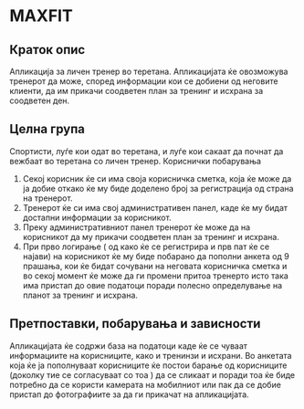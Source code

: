 # MAXFIT

## Краток опис
Апликација за личен тренер во теретана. Апликацијата ќе овозможува тренерот да може, според информации кои се добиени од неговите клиенти, да им прикачи соодветен план за тренинг и исхрана за соодветен ден.
## Целна група
Спортисти, луѓе кои одат во теретана, и луѓе кои сакаат да почнат да вежбаат во теретана со личен тренер.
Кориснички побарувања
1. Секој корисник ќе си има своја корисничка сметка, која ќе може да ја добие откако ќе му биде доделено број за регистрација од страна на тренерот.
2. Тренерот ќе си има свој административен панел, каде ќе му бидат достапни информации за корисникот.
3. Преку административниот панел тренерот ќе може да на корисникот да му прикачи соодветен план за тренинг и исхрана.
4. При прво логирање ( од како ќе се регистрира и прв пат ќе се најави) на корисникот ќе му биде побарано да пополни анкета од 9 прашања, кои ќе бидат сочувани на неговата корисничка сметка и во секој момент ќе може да ги промени притоа тренерто исто така има пристап до овие податоци поради полесно определување на планот за тренинг и исхрана.

## Претпоставки, побарувања и зависности
Апликацијата ќе содржи база на податоци каде ќе се чуваат информациите на корисниците, како и тренинзи и исхрани.
Во анкетата која ќе ја пополнуваат корисниците ќе постои барање од корисниците (доколку тие се согласуваат со тоа ) да се сликаат и поради тоа ќе биде потребно да се користи камерата на мобилниот или пак да се добие пристап до фотографиите за да ги прикачат на апликацијата.
